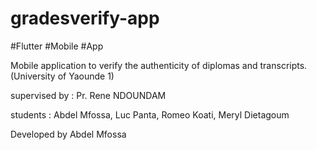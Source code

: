 # gradesverify-app 
#Flutter #Mobile #App 

Mobile application to verify the authenticity of diplomas and transcripts. (University of Yaounde 1)  


supervised by : Pr. Rene NDOUNDAM  

students : Abdel Mfossa, Luc Panta, Romeo Koati, Meryl Dietagoum

Developed by Abdel Mfossa
